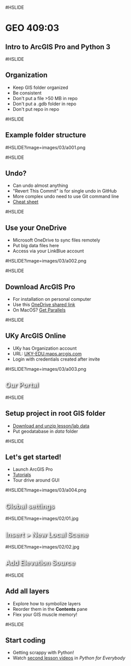 #HSLIDE
# GEO 409:03
## Intro to ArcGIS Pro and Python 3

#HSLIDE
## Organization
* Keep GIS folder organized
* Be consistent
* Don't put a file >50 MB in repo
* Don't put a .gdb folder in repo
* Don't put repo in repo

#HSLIDE
## Example folder structure

#HSLIDE?image=images/03/a001.png

#HSLIDE
## Undo?
* Can undo almost anything
* "Revert This Commit" is for single undo in GitHub
* More complex undo need to use Git command line
* [Cheat sheet](https://blog.github.com/2015-06-08-how-to-undo-almost-anything-with-git/)


#HSLIDE
## Use your OneDrive
* Microsoft OneDrive to sync files remotely
* Put big data files here
* Access via your LinkBlue account

#HSLIDE?image=images/03/a002.png

#HSLIDE
## Download ArcGIS Pro
* For installation on personal computer
* Use this [OneDrive shared link](https://luky-my.sharepoint.com/:u:/g/personal/blshea1_uky_edu/EXZc5GPN41ZIrqjiSlO3AjEBJo3Z7ybHSc1qWDqkrySpVw?e=yHASu6)
* On MacOS? [Get Parallels](https://www.parallels.com/products/desktop/trial/)

#HSLIDE
## UKy ArcGIS Online
* UKy has Organization account
* URL: [UKY-EDU.maps.arcgis.com](https://UKY-EDU.maps.arcgis.com)
* Login with credentials created after invite

#HSLIDE?image=images/03/a003.png
<h2 style="color:#eee;text-shadow: 2px 2px 4px #000;">Our Portal</h2>

#HSLIDE
## Setup project in root GIS folder
* [Download and unzip lesson/lab data](https://luky-my.sharepoint.com/:u:/g/personal/blshea1_uky_edu/EZ_A1MZ5tqJKm7E_RFvE3hEByn0LEJN7aIc1VJ0ByrDQ0g?e=I4a3uF)
* Put geodatabase in *data* folder

#HSLIDE
## Let's get started!
* Launch ArcGIS Pro
* [Tutorials](http://pro.arcgis.com/en/pro-app/get-started/pro-quickstart-tutorials.htm)
* Tour drive around GUI



#HSLIDE?image=images/03/a004.png
<h2 style="color:#eee;text-shadow: 2px 2px 4px #000;">Global settings</h2>

#HSLIDE?image=images/02/01.jpg
<h2 style="color:#eee;text-shadow: 2px 2px 4px #000;">Insert > New Local Scene</h2>

#HSLIDE?image=images/02/02.jpg
<h2 style="color:#eee;text-shadow: 2px 2px 4px #000;">Add Elevation Source</h2>

#HSLIDE
## Add all layers
* Explore how to symbolize layers
* Reorder them in the **Contents** pane
* Flex your GIS muscle memory!

#HSLIDE
## Start coding
* Getting scrappy with Python!
* Watch [second lesson videos](https://www.py4e.com/lessons/intro) in *Python for Everybody*
